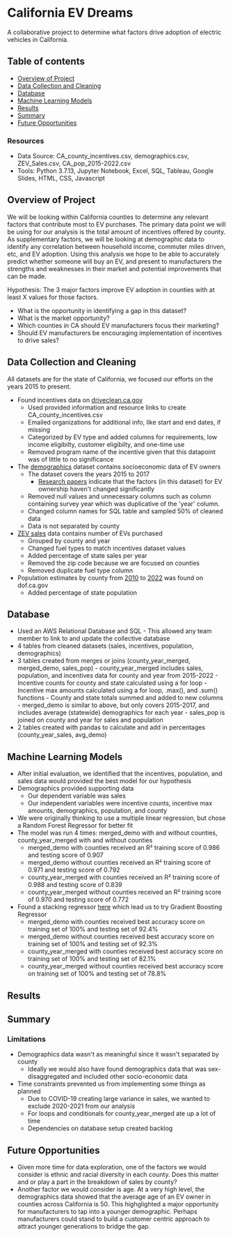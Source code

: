 
<!-- Declutter as we move forward!
      - Comment out what you still want to reference but don't want to present
        - This works well for README conflicts as well, we can discuss which version we'd like to keep when we can meet live
      - Simplify our writing, most people aren't going to want to look at too much
        - Play with formatting to draw attention where we really want it
        - What tense are we using, change to reflect where we're at
        - Image sizing and formatting
        - Links -->
# California EV Dreams
A collaborative project to determine what factors drive adoption of electric vehicles in California.

## Table of contents
* [Overview of Project](#overview-of-project)
* [Data Collection and Cleaning](#data-collection-and-cleaning)
* [Database](#database)
* [Machine Learning Models](#machine-learning-models)
* [Results](#results)
* [Summary](#summary)
* [Future Opportunities](#future-opportunities)

### Resources
- Data Source: CA_county_incentives.csv, demographics.csv, ZEV_Sales.csv, CA_pop_2015-2022.csv
- Tools: Python 3.7.13, Jupyter Notebook, Excel, SQL, Tableau, Google Slides, HTML, CSS, Javascript

## Overview of Project
We will be looking within California counties to determine any relevant factors that contribute most to EV purchases. The primary data point we will be using for our analysis is the total amount of incentives offered by county. As supplementary factors, we will be looking at demographic data to identify any correlation between household income, commuter miles driven, etc, and EV adoption. Using this analysis we hope to be able to accurately predict whether someone will buy an EV, and present to manufacturers the strengths and weaknesses in their market and potential improvements that can be made.

Hypothesis: The 3 major factors improve EV adoption in counties with at least X values for those factors.
- What is the opportunity in identifying a gap in this dataset?
- What is the market opportunity?
- Which counties in CA should EV manufacturers focus their marketing?
- Should EV manufacturers be encouraging implementation of incentives to drive sales?

## Data Collection and Cleaning
<!-- This comment is hidden from public: Add bullet points and explain changes made to original datasets -->
All datasets are for the state of California, we focused our efforts on the years 2015 to present.
- Found incentives data on [driveclean.ca.gov](https://driveclean.ca.gov/search-incentives)
  - Used provided information and resource links to create CA_county_incentives.csv
  - Emailed organizations for additional info, like start and end dates, if missing
  - Categorized by EV type and added columns for requirements, low income eligibilty, customer eligibilty, and one-time use
  - Removed program name of the incentive given that this datapoint was of little to no significance
- The [demographics](https://datadryad.org/stash/dataset/doi:10.25338/B8P313) dataset contains socioeconomic data of EV owners
  - The dataset covers the years 2015 to 2017
    - [Research papers](https://www.sciencedirect.com/org/science/article/pii/S0144164722003397#:~:text=The%20literature%20identifies%20the%20following%20external%20factors%20as%20having%20the,and%20public%20visibility%2Fsocial%20norms.) indicate that the factors (in this dataset) for EV ownership haven't changed significantly
  - Removed null values and unnecessary columns such as column containing survey year which was duplicative of the 'year' column.  
  - Changed column names for SQL table and sampled 50% of cleaned data
  - Data is not separated by county
- [ZEV sales](https://www.energy.ca.gov/data-reports/energy-almanac/zero-emission-vehicle-and-infrastructure-statistics/new-zev-sales) data contains number of EVs purchased
  - Grouped by county and year
  - Changed fuel types to match incentives dataset values
  - Added percentage of state sales per year
  - Removed the zip code because we are focused on counties
  - Removed duplicate fuel type column
- Population estimates by county from [2010](https://dof.ca.gov/forecasting/demographics/estimates/estimates-e6-2010-2021/) to [2022](https://dof.ca.gov/forecasting/demographics/estimates/e-5-population-and-housing-estimates-for-cities-counties-and-the-state-2020-2022/) was found on dof.ca.gov
  - Added percentage of state population

## Database
<!-- This comment is hidden from public: Add ERD/excel database model and any bullet points  -->
- Used an AWS Relational Database and SQL
      - This allowed any team member to link to and update the collective database
- 4 tables from cleaned datasets (sales, incentives, population, demographics)
- 3 tables created from merges or joins (county_year_merged, merged_demo, sales_pop)
      - county_year_merged includes sales, population, and incentives data for county and year from 2015-2022
            - Incentive counts for county and state calculated using a for loop
            - Incentive max amounts calculated using a for loop, .max(), and .sum() functions
            - County and state totals summed and added to new columns
      - merged_demo is similar to above, but only covers 2015-2017, and includes average (statewide) demographics for each year
      - sales_pop is joined on county and year for sales and population
- 2 tables created with pandas to calculate and add in percentages (county_year_sales, avg_demo)

## Machine Learning Models
- After initial evaluation, we identified that the incentives, population, and sales data would provided the best model for our hypothesis
- Demographics provided supporting data
  - Our dependent variable was sales
  - Our independent variables were incentive counts, incentive max amounts, demographics, population, and county
- We were originally thinking to use a multiple linear regression, but chose a Random Forest Regressor for better fit
- The model was run 4 times: merged_demo with and without counties, county_year_merged with and without counties
  - merged_demo with counties received an R² training score of 0.986 and testing score of 0.907
  - merged_demo without counties received an R² training score of 0.971 and testing score of 0.792
  - county_year_merged with counties received an R² training score of 0.988 and testing score of 0.839
  - county_year_merged without counties received an R² training score of 0.970 and testing score of 0.772
- Found a stacking regressor [here](https://scikit-learn.org/stable/auto_examples/ensemble/plot_stack_predictors.html#sphx-glr-auto-examples-ensemble-plot-stack-predictors-py) which lead us to try Gradient Boosting Regressor
  - merged_demo with counties received best accuracy score on training set of 100% and testing set of 92.4%
  - merged_demo without counties received best accuracy score on training set of 100% and testing set of 92.3%
  - county_year_merged with counties received best accuracy score on training set of 100% and testing set of 82.1%
  - county_year_merged without counties received best accuracy score on training set of 100% and testing set of 78.8%

## Results
<!-- Visualizations or bullet points for presentation -->

## Summary
<!-- Answer our questions, did this turn out as expected? If not, what surprised us? Quick notes for manufacturers -->

### Limitations
<!-- Where did we struggle? What could have been better? What was lacking? Leads into Future Opps -->
- Demographics data wasn't as meaningful since it wasn't separated by county
  - Ideally we would also have found demographics data that was sex-disaggregated and included other socio-economic data
- Time constraints prevented us from implementing some things as planned
  - Due to COVID-19 creating large variance in sales, we wanted to exclude 2020-2021 from our analysis
  - For loops and conditionals for county_year_merged ate up a lot of time
  - Dependencies on database setup created backlog

## Future Opportunities
<!-- Where can we go from here? Specify data, models, tools -->
- Given more time for data exploration, one of the factors we would consider is ethnic and racial diversity in each county. Does this matter and or play a part in the breakdown of sales by county? 
- Another factor we would consider is age. At a very high level, the demographics data showed that the average age of an EV owner in counties across California is 50. This highglighted a major opportunity for manufacturers to tap into a younger demographic. Perhaps manufacturers could stand to build a customer centric approach to attract younger generations to bridge the gap. 



